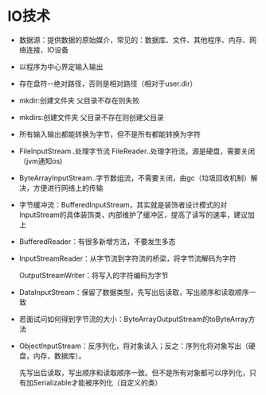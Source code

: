 # IO技术

- 数据源：提供数据的原始媒介，常见的：数据库、文件、其他程序、内存、网络连接、IO设备

- 以程序为中心界定输入输出

- 存在盘符--绝对路径，否则是相对路径（相对于user.dir）

- mkdir:创建文件夹 父目录不存在则失败

- mkdirs:创建文件夹 父目录不存在则创建父目录

- 所有输入输出都能转换为字节，但不是所有都能转换为字符

- FileInputStream..处理字节流 FileReader..处理字符流，源是硬盘，需要关闭（jvm通知os)

- ByteArrayInputStream..字节数组流，不需要关闭，由gc（垃圾回收机制）解决，方便进行网络上的传输

- 字节缓冲流：BufferedInputStream，其实就是装饰者设计模式的对InputStream的具体装饰类，内部维护了缓冲区，提高了读写的速率，建议加上

- BufferedReader：有很多新增方法，不要发生多态

- InputStreamReader：从字节流到字符流的桥梁，将字节流解码为字符

  OutputStreamWriter：将写入的字符编码为字节

- DataInputStream：保留了数据类型，先写出后读取，写出顺序和读取顺序一致

- 若面试问如何得到字节流的大小：ByteArrayOutputStream的toByteArray方法

- ObjectInputStream：反序列化，将对象读入；反之：序列化将对象写出（硬盘，内存，数据库）。

  先写出后读取，写出顺序和读取顺序一致。但不是所有对象都可以序列化，只有加Serializable才能被序列化（自定义的类）

  